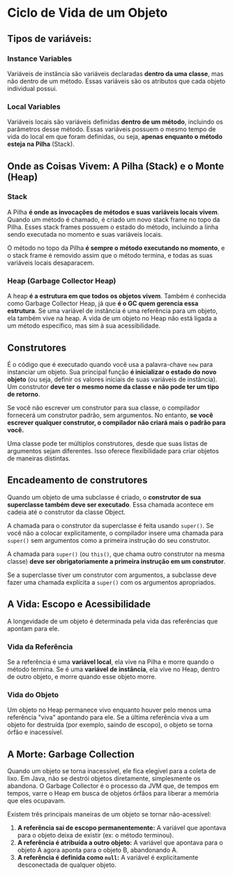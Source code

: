 # Ciclo de Vida de um Objeto

## Tipos de variáveis:

### Instance Variables

Variáveis de instância são variáveis declaradas **dentro da uma classe**, mas não dentro de um método. Essas variáveis são os atributos que cada objeto individual possui.

### Local Variables

Variáveis locais são variáveis definidas **dentro de um método**, incluindo os parâmetros desse método. Essas variáveis possuem o mesmo tempo de vida do local em que foram definidas, ou seja, **apenas enquanto o método esteja na Pilha** (Stack).

## Onde as Coisas Vivem: A Pilha (Stack) e o Monte (Heap)

### Stack

A Pilha **é onde as invocações de métodos e suas variáveis locais vivem**. Quando um método é chamado, é criado um novo stack frame no topo da Pilha. Esses stack frames possuem o estado do método, incluindo a linha sendo executada no momento e suas variáveis locais.

O método no topo da Pilha **é sempre o método executando no momento**, e o stack frame é removido assim que o método termina, e todas as suas variáveis locais desaparacem.

### Heap (Garbage Collector Heap)

A heap **é a estrutura em que todos os objetos vivem**. Também é conhecida como Garbage Collector Heap, já que **é o GC quem gerencia essa estrutura**. Se uma variável de instância é uma referência para um objeto, ela também vive na heap. A vida de um objeto no Heap não está ligada a um método específico, mas sim à sua acessibilidade.

## Construtores

É o código que é executado quando você usa a palavra-chave `new` para instanciar um objeto. Sua principal função **é inicializar o estado do novo objeto** (ou seja, definir os valores iniciais de suas variáveis de instância). Um construtor **deve ter** **o mesmo nome da classe e não pode ter um tipo de retorno**.

Se você não escrever um construtor para sua classe, o compilador fornecerá um construtor padrão, sem argumentos. No entanto, **se você escrever qualquer construtor, o compilador não criará mais o padrão para você.**

Uma classe pode ter múltiplos construtores, desde que suas listas de argumentos sejam diferentes. Isso oferece flexibilidade para criar objetos de maneiras distintas.

## Encadeamento de construtores

Quando um objeto de uma subclasse é criado, o **construtor de sua superclasse também deve ser executado**. Essa chamada acontece em cadeia até o construtor da classe Object.

A chamada para o construtor da superclasse é feita usando `super()`. Se você não a colocar explicitamente, o compilador insere uma chamada para `super()` sem argumentos como a primeira instrução do seu construtor.

A chamada para `super()` (ou `this()`, que chama outro construtor na mesma classe) **deve ser obrigatoriamente a primeira instrução em um construtor**.

Se a superclasse tiver um construtor com argumentos, a subclasse deve fazer uma chamada explícita a `super()` com os argumentos apropriados.

## **A Vida: Escopo e Acessibilidade**

A longevidade de um objeto é determinada pela vida das referências que apontam para ele.

### **Vida da Referência**

Se a referência é uma **variável local**, ela vive na Pilha e morre quando o método termina. Se é uma **variável de instância**, ela vive no Heap, dentro de outro objeto, e morre quando esse objeto morre.

### **Vida do Objeto**

Um objeto no Heap permanece vivo enquanto houver pelo menos uma referência "viva" apontando para ele. Se a última referência viva a um objeto for destruída (por exemplo, saindo de escopo), o objeto se torna órfão e inacessível.

## A Morte: Garbage Collection

Quando um objeto se torna inacessível, ele fica elegível para a coleta de lixo. Em Java, não se destrói objetos diretamente, simplesmente os abandona. O Garbage Collector é o processo da JVM que, de tempos em tempos, varre o Heap em busca de objetos órfãos para liberar a memória que eles ocupavam.

Existem três principais maneiras de um objeto se tornar não-acessível:

1. **A referência sai de escopo permanentemente:** A variável que apontava para o objeto deixa de existir (ex: o método terminou).
2. **A referência é atribuída a outro objeto:** A variável que apontava para o objeto A agora aponta para o objeto B, abandonando A.
3. **A referência é definida como `null`:** A variável é explicitamente desconectada de qualquer objeto.